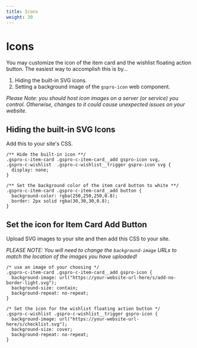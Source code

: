 ```yaml
---
title: Icons
weight: 30
---
```


# Icons

You may customize the icon of the item card and the wishlist floating action button. The easiest way to accomplish this is by&hellip;

1. Hiding the built-in SVG icons.
1. Setting a background image of the `gspro-icon` web component.

_Please Note: you should host icon images on a server (or service) you control. Otherwise, changes to it could cause unexpected issues on your website._

## Hiding the built-in SVG Icons

Add this to your site's CSS.

```
/** Hide the built-in icon **/
.gspro-c-item-card .gspro-c-item-card__add gspro-icon svg,
.gspro-c-wishlist  .gspro-c-wishlist__trigger gspro-icon svg {
  display: none;
}

/** Set the background color of the item card button to white **/
.gspro-c-item-card .gspro-c-item-card__add button {
  background-color: rgba(250,250,250,0.8);
  border: 2px solid rgba(30,30,30,0.8);
}
```

## Set the icon for Item Card Add Button

Upload SVG images to your site and then add this CSS to your site.

_PLEASE NOTE: You will need to change the `background-image` URLs to match the location of the images you have uploaded!_

```
/* use an image of your choosing */
.gspro-c-item-card .gspro-c-item-card__add gspro-icon {
  background-image: url("https://your-website-url-here/s/add-no-border-light.svg");
  background-size: contain;
  background-repeat: no-repeat;
}

/* Set the icon for the wishlist floating action button */
.gspro-c-wishlist .gspro-c-wishlist__trigger gspro-icon {
  background-image: url("https://your-website-url-here/s/checklist.svg");
  background-size: cover;
  background-repeat: no-repeat;
}
```
